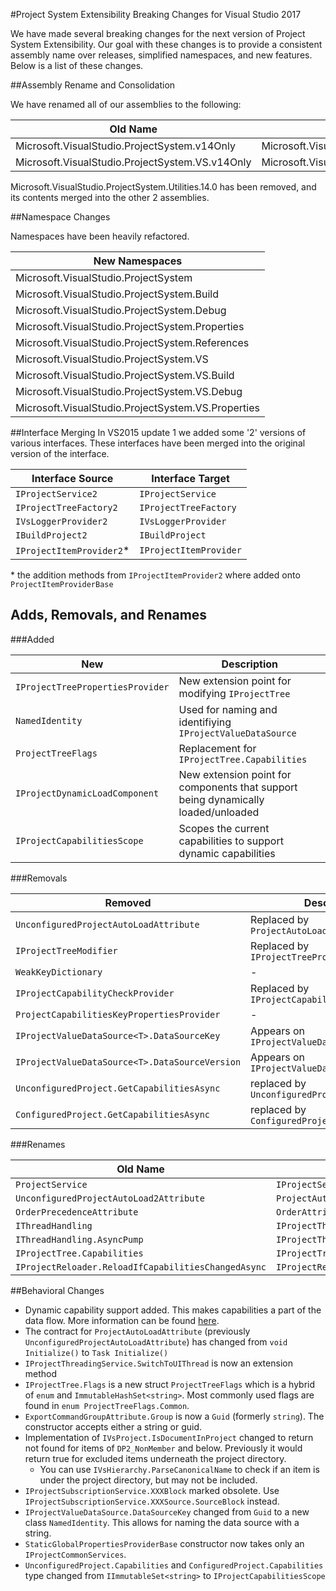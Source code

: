 #Project System Extensibility Breaking Changes for Visual Studio 2017

We have made several breaking changes for the next version of Project System Extensibility. Our goal with these changes is to provide a consistent assembly name over releases, simplified namespaces, and new features. Below is a list of these changes.  

##Assembly Rename and Consolidation

We have renamed all of our assemblies to the following:

Old Name | New Name
--- | ---
Microsoft.VisualStudio.ProjectSystem.v14Only | Microsoft.VisualStudio.ProjectSystem
Microsoft.VisualStudio.ProjectSystem.VS.v14Only | Microsoft.VisualStudio.ProjectSystem.VS

Microsoft.VisualStudio.ProjectSystem.Utilities.14.0 has been removed, and its contents merged into the other 2 assemblies.

##Namespace Changes

Namespaces have been heavily refactored.

| New Namespaces |
| --- |
| Microsoft.VisualStudio.ProjectSystem |
| Microsoft.VisualStudio.ProjectSystem.Build |
| Microsoft.VisualStudio.ProjectSystem.Debug |
| Microsoft.VisualStudio.ProjectSystem.Properties |
| Microsoft.VisualStudio.ProjectSystem.References |
| Microsoft.VisualStudio.ProjectSystem.VS |
| Microsoft.VisualStudio.ProjectSystem.VS.Build |
| Microsoft.VisualStudio.ProjectSystem.VS.Debug |
| Microsoft.VisualStudio.ProjectSystem.VS.Properties |

##Interface Merging
In VS2015 update 1 we added some '2' versions of various interfaces. 
These interfaces have been merged into the original version of the interface. 

Interface Source | Interface Target
--- | ---
`IProjectService2` | `IProjectService`
`IProjectTreeFactory2` | `IProjectTreeFactory`
`IVsLoggerProvider2` | `IVsLoggerProvider`
`IBuildProject2` | `IBuildProject`
`IProjectItemProvider2`* | `IProjectItemProvider`

\* the addition methods from `IProjectItemProvider2` where added onto `ProjectItemProviderBase`

## Adds, Removals, and Renames

###Added

New | Description
--- | ---
`IProjectTreePropertiesProvider` | New extension point for modifying `IProjectTree`
`NamedIdentity` | Used for naming and identifiying `IProjectValueDataSource`
`ProjectTreeFlags` | Replacement for `IProjectTree.Capabilities`
`IProjectDynamicLoadComponent` | New extension point for components that support being dynamically loaded/unloaded
`IProjectCapabilitiesScope` | Scopes the current capabilities to support dynamic capabilities

###Removals

Removed | Description
--- | ---
`UnconfiguredProjectAutoLoadAttribute` | Replaced by `ProjectAutoLoadAttribute`
`IProjectTreeModifier` | Replaced by `IProjectTreePropertiesProvider`
`WeakKeyDictionary` | -
`IProjectCapabilityCheckProvider` | Replaced by `IProjectCapabilitiesScope`
`ProjectCapabilitiesKeyPropertiesProvider` | -
`IProjectValueDataSource<T>.DataSourceKey` | Appears on `IProjectValueDataSource`
`IProjectValueDataSource<T>.DataSourceVersion` | Appears on `IProjectValueDataSource`
`UnconfiguredProject.GetCapabilitiesAsync` | replaced by `UnconfiguredProject.Capabilities`
`ConfiguredProject.GetCapabilitiesAsync` | replaced by `ConfiguredProject.Capabilities`

###Renames

Old Name | New Name
--- | ---
`ProjectService` | `IProjectService`
`UnconfiguredProjectAutoLoad2Attribute` | `ProjectAutoLoadAttribute`
`OrderPrecedenceAttribute` | `OrderAttribute`
`IThreadHandling` | `IProjectThreadingService`
`IThreadHandling.AsyncPump` | `IProjectThreadingService.JoinableTaskFactory`
`IProjectTree.Capabilities` | `IProjectTree.Flags`
`IProjectReloader.ReloadIfCapabilitiesChangedAsync` | `IProjectReloader.ReloadIfNecessaryAsync`


##Behavioral Changes

* Dynamic capability support added. This makes capabilities a part of the data flow. More information can be found [here](dynamicCapabilities.md).
* The contract for `ProjectAutoLoadAttribute` (previously `UnconfiguredProjectAutoLoadAttribute`) has changed from `void Initialize()` to `Task Initialize()`
* `IProjectThreadingService.SwitchToUIThread` is now an extension method
* `IProjectTree.Flags` is a new struct `ProjectTreeFlags` which is a hybrid of `enum` and `ImmutableHashSet<string>`. Most commonly used flags are found in `enum ProjectTreeFlags.Common`.
* `ExportCommandGroupAttribute.Group` is now a `Guid` (formerly `string`). The constructor accepts either a string or guid.
* Implementation of `IVsProject.IsDocumentInProject` changed to return not found for items of `DP2_NonMember` and below. Previously it would return true for excluded items underneath the project directory.
  * You can use `IVsHierarchy.ParseCanonicalName` to check if an item is under the project directory, but may not be included.
* `IProjectSubscriptionService.XXXBlock` marked obsolete. Use `IProjectSubscriptionService.XXXSource.SourceBlock` instead.
* `IProjectValueDataSource.DataSourceKey` changed from `Guid` to a new class `NamedIdentity`. This allows for naming the data source with a string.
* `StaticGlobalPropertiesProviderBase` constructor now takes only an `IProjectCommonServices`.
* `UnconfiguredProject.Capabilities` and `ConfiguredProject.Capabilities` type changed from `IImmutableSet<string>` to `IProjectCapabilitiesScope`
